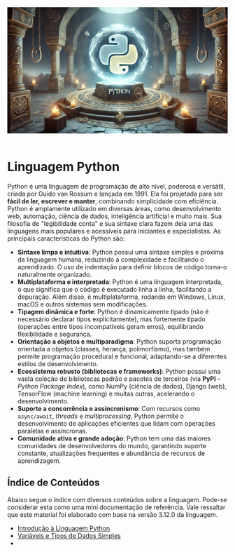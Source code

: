 <div align="center">
  <a href="https://github.com/joseferreira-dev/my-study-notes/tree/main/python"><img src="contents/banner_python.webp"></a>
</div>
<br>

# Linguagem Python

Python é uma linguagem de programação de alto nível, poderosa e versátil, criada por Guido van Rossum e lançada em 1991. Ela foi projetada para ser **fácil de ler, escrever e manter**, combinando simplicidade com eficiência. Python é amplamente utilizado em diversas áreas, como desenvolvimento web, automação, ciência de dados, inteligência artificial e muito mais. Sua filosofia de "legibilidade conta" e sua sintaxe clara fazem dela uma das linguagens mais populares e acessíveis para iniciantes e especialistas. As principais características do Python são:

- **Sintaxe limpa e intuitiva**: Python possui uma sintaxe simples e próxima da linguagem humana, reduzindo a complexidade e facilitando o aprendizado. O uso de indentação para definir blocos de código torna-o naturalmente organizado.  
- **Multiplataforma e interpretada**: Python é uma linguagem interpretada, o que significa que o código é executado linha a linha, facilitando a depuração. Além disso, é multiplataforma, rodando em Windows, Linux, macOS e outros sistemas sem modificações.  
- **Tipagem dinâmica e forte**: Python é dinamicamente tipado (não é necessário declarar tipos explicitamente), mas fortemente tipado (operações entre tipos incompatíveis geram erros), equilibrando flexibilidade e segurança.  
- **Orientação a objetos e multiparadigma**: Python suporta programação orientada a objetos (classes, herança, polimorfismo), mas também permite programação procedural e funcional, adaptando-se a diferentes estilos de desenvolvimento.  
- **Ecossistema robusto (bibliotecas e frameworks)**: Python possui uma vasta coleção de bibliotecas padrão e pacotes de terceiros (via **PyPI** – *Python Package Index*), como NumPy (ciência de dados), Django (web), TensorFlow (machine learning) e muitas outras, acelerando o desenvolvimento.  
- **Suporte a concorrência e assincronismo**: Com recursos como `async/await`, *threads* e *multiprocessing*, Python permite o desenvolvimento de aplicações eficientes que lidam com operações paralelas e assíncronas.  
- **Comunidade ativa e grande adoção**: Python tem uma das maiores comunidades de desenvolvedores do mundo, garantindo suporte constante, atualizações frequentes e abundância de recursos de aprendizagem.  

## Índice de Conteúdos

Abaixo segue o índice com diversos conteúdos sobre a linguagem. Pode-se considerar esta como uma mini documentação de referência. Vale ressaltar que este material foi elaborado com base na versão 3.12.0 da linguagem.

- [Introdução à Linguagem Python](./contents/01-introducao.md)
- [Variáveis e Tipos de Dados Simples](./contents/02-variaveis.md)
- 